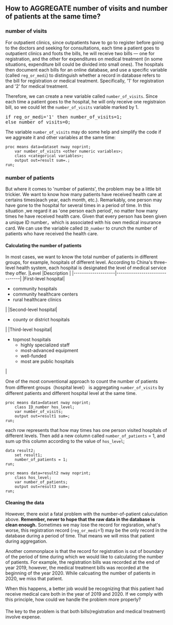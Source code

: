 ## How to AGGREGATE number of visits and number of patients at the same time?

### number of visits
For outpatient clinics,  since outpatients have to go to register before going to the doctors and seeking for consultations, each time a patient goes to outpatient clinics and foots the bills, he will receive two bills — one for registration, and the other for expenditures on medical treatment (in some situations, expenditure bill could be divided into small ones). The hospitals then document each bills for an online database, and use a specific variable (called `reg_or_medi`) to distinguish whether a record in database refers to the bill for registration or medical treatment. Specifically, '1' for registration and '2' for medical treatment.

Therefore, we can create a new variable called `number_of_visits`. Since each time a patient goes to the hospital, he will only receive one registraion bill, so we could let the `number_of_visits` variable marked by 1.

<pre>
if reg_or_medi='1' then number_of_visits=1;
else number_of_visits=0;
</pre>

The variable `number_of_visits` may do some help and simplify the code if we aggreate it and other variables at the same time:

```sas
proc means data=dataset nway noprint;
	var number_of_visits <other numeric variables>;
	class <categorical variables>;
	output out=result sum=.;
run;
```

### number of patients
But where it comes to 'number of patients', the problem may be a little bit trickier. We want to know how many patients have received health care at certains times(each year, each month, etc.). Remarkably, one person may have gone to the hospital for several times in a period of time. In this situation ,we regard it as 'one person each period', no matter how many times he have received health care.
Given that every person has been given a unique ID number，which is associated with his own medical insurance card. We can use the variable called `ID_number` to crunch the number of patients who have received the health care.

#### Calculating the number of patients
In most cases, we want to know the total number of patients in different groups, for example, hospitals of different level. According to China's three-level health system, each hospital is designated the level of medical service they offer. 
|Level               |Description                    |
|--------------------|-------------------------------|
|First-level hospital|<ul><li>community hospitals</li><li>community healthcare centers</li><li>rural healthcare clinics</li></ul>|
|Second-level hospital|<ul><li>county or district hospitals</li></ul>|
|Third-level hospital|<ul><li>topmost hospitals<ul><li>highly specialized staff</li><li>most-advanced equipment</li><li>well-funded</li><li>most are public hospitals</li></ul></li></ul>|

One of the most conventional approach to count the number of patients from different groups（hospital level） is aggregating `number_of_visits` by different patients and different hospital level at the same time.

```sas
proc means data=dataset nway noprint;
	class ID_number hos_level;
	var number_of_visits;
	output out=result1 sum=;
run;
```
each row represents that how may times has one person visited hospitals of different levels. Then add a new column called `number_of_patients` = 1, and sum up this column according to the value of `hos_level`;
```sas
data result2;
	set result1;
	number_of_patients = 1;
run;

proc means data=result2 nway noprint;
	class hos_level;
	var number_of_patients;
	output out=result3 sum=;
run;
```
#### Cleaning the data
However, there exist a fatal problem with the number-of-patient caluculation above. **Remember, never to hope that the raw data in the database is clean enough.** Sometimes we may lose the record for regisration, what's worse, this registration record (`reg_or_medi`=1) may be the only record in the database during a period of time. That means we will miss that patient during aggregation.

Another commonplace is that the record for registration is out of boundary of the period of time during which we would like to calculating the number of patients. For example, the registration bills was recorded at the end of year 2019, however, the medical treatment bills was recorded at the beginning of the year 2020. While calcuating the number of patients in 2020, we miss that patient.

When this happens, a better job would be recognizing that this patient had receive medical care both in the year of 2019 and 2020. If we comply with this principle, how could we handle the problem more properly? 
#### 
The key to the problem is that both bills(registration and medical treatment) involve expense.
